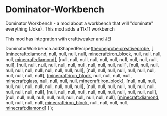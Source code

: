 # Dominator-Workbench
Dominator Workbench - a mod about a workbench that will "dominate" everything (Joke). This mod adds a 11x11 workbench

This mod has integration with crafttweaker and JEI


DominatorWorkbench.addShapedRecipe(<theoneprobe:creativeprobe>, 
    [
        [<minecraft:diamond>, null, null, null, null, <minecraft:iron_block>, null, null, null, null, <minecraft:diamond>],
        [null, null, null, null, null, null, null, null, null, null, null],
        [null, null, null, null, null, null, null, null, null, null, null],
        [null, null, null, null, null, null, null, null, null, null, null],
        [null, null, null, null, null, null, null, null, null, null, null],
        [<minecraft:iron_block>, null, null, null, null, <minecraft:glass>, null, null, null, null, <minecraft:iron_block>],
        [null, null, null, null, null, null, null, null, null, null, null],
        [null, null, null, null, null, null, null, null, null, null, null],
        [null, null, null, null, null, null, null, null, null, null, null],
        [null, null, null, null, null, null, null, null, null, null, null],
        [<minecraft:diamond>, null, null, null, null, <minecraft:iron_block>, null, null, null, null, <minecraft:diamond>]
    ]
);
